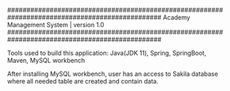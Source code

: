 ################################################################################################ 
Academy Management System | version 1.0 ################################################################################################

Tools used to build this application: Java(JDK 11), Spring, SpringBoot, Maven, MySQL workbench

After installing MySQL workbench, user has an access to Sakila database where all needed table are created and contain data.
